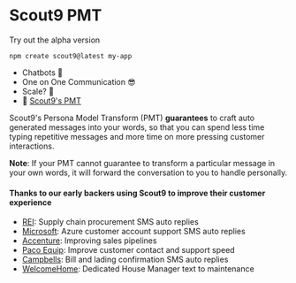 # Scout9 PMT

Try out the alpha version

`npm create scout9@latest my-app`

* Chatbots 🤮
* One on One Communication 😎
* Scale? 🤷‍
* 💎 [Scout9's PMT](https://scout9.com)

Scout9's Persona Model Transform (PMT) **guarantees** to craft auto generated messages into your words, so that you can spend less time typing repetitive messages and more time on more pressing customer interactions.

**Note**: If your PMT cannot guarantee to transform a particular message in your own words, it will forward the conversation to you to handle personally.


#### Thanks to our early backers using Scout9 to improve their customer experience
* [REI](https://rei.com): Supply chain procurement SMS auto replies
* [Microsoft](https://microsoft.com): Azure customer account support SMS auto replies
* [Accenture](https://accenture.com): Improving sales pipelines
* [Paco Equip](https://pacoequip.com): Improve customer contact and support speed
* [Campbells](https://cambells.com): Bill and lading confirmation SMS auto replies
* [WelcomeHome](https://getwelocomehome.com): Dedicated House Manager text to maintenance
